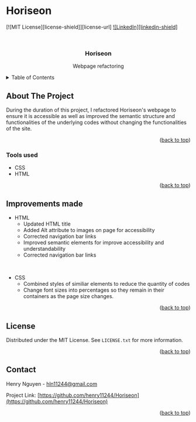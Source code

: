 # Horiseon

<div id="top"></div>
<!--
*** Thanks for checking out the Best-README-Template. If you have a suggestion
*** that would make this better, please fork the repo and create a pull request
*** or simply open an issue with the tag "enhancement".
*** Don't forget to give the project a star!
*** Thanks again! Now go create something AMAZING! :D
-->



<!-- PROJECT SHIELDS -->
<!--
*** I'm using markdown "reference style" links for readability.
*** Reference links are enclosed in brackets [ ] instead of parentheses ( ).
*** See the bottom of this document for the declaration of the reference variables
*** for contributors-url, forks-url, etc. This is an optional, concise syntax you may use.
*** https://www.markdownguide.org/basic-syntax/#reference-style-links
-->

[![MIT License][license-shield]][license-url]
[![LinkedIn][linkedin-shield]][linkedin-url]



<!-- PROJECT LOGO -->
<br />
<div align="center">


<h3 align="center">Horiseon</h3>

  <p align="center">
    Webpage refactoring
    <br />
  </p>
</div>



<!-- TABLE OF CONTENTS -->
<details>
  <summary>Table of Contents</summary>
  <ol>
    <li>
      <a href="#about-the-project">About The Project</a>
      <ul>
        <li><a href="#built-with">Built With</a></li>
      </ul>
    </li>
    <li>
      <a href="#getting-started">Getting Started</a>
      <ul>
        <li><a href="#prerequisites">Prerequisites</a></li>
        <li><a href="#installation">Installation</a></li>
      </ul>
    </li>
    <li><a href="#usage">Usage</a></li>
    <li><a href="#roadmap">Roadmap</a></li>
    <li><a href="#contributing">Contributing</a></li>
    <li><a href="#license">License</a></li>
    <li><a href="#contact">Contact</a></li>
    <li><a href="#acknowledgments">Acknowledgments</a></li>
  </ol>
</details>



<!-- ABOUT THE PROJECT -->
## About The Project

During the duration of this project, I refactored Horiseon's webpage to ensure it is accessible as well as improved the semantic structure and functionalities of the underlying codes without changing the functionalities of the site.

<p align="right">(<a href="#top">back to top</a>)</p>



### Tools used

* CSS
* HTML

<p align="right">(<a href="#top">back to top</a>)</p>

## Improvements made

- HTML 
    - Updated HTML title
    - Added Alt attribute to images on page for accessibility
    - Corrected navigation bar links
    - Improved semantic elements for improve accessibility and understandability
    - Corrected navigation bar links

<br>

- CSS 
    - Combined styles of similiar elements to reduce the quantity of codes
    - Change font sizes into percentages so they remain in their containers as the page size changes.

<p align="right">(<a href="#top">back to top</a>)</p>

## License

Distributed under the MIT License. See `LICENSE.txt` for more information.

<p align="right">(<a href="#top">back to top</a>)</p>

## Contact

Henry Nguyen -  hln11244@gmail.com

Project Link: [https://github.com/henry11244/Horiseon](https://github.com/henry11244/Horiseon)

<p align="right">(<a href="#top">back to top</a>)</p>

[linkedin-url]: https://www.linkedin.com/in/henry11244/
